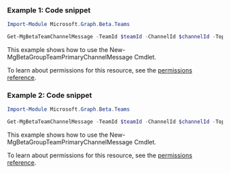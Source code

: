 ### Example 1: Code snippet

```powershell
Import-Module Microsoft.Graph.Beta.Teams

Get-MgBetaTeamChannelMessage -TeamId $teamId -ChannelId $channelId -Top 3
```
This example shows how to use the New-MgBetaGroupTeamPrimaryChannelMessage Cmdlet.

To learn about permissions for this resource, see the [permissions reference](/graph/permissions-reference).

### Example 2: Code snippet

```powershell
Import-Module Microsoft.Graph.Beta.Teams

Get-MgBetaTeamChannelMessage -TeamId $teamId -ChannelId $channelId -Top 1 -ExpandProperty "replies"
```
This example shows how to use the New-MgBetaGroupTeamPrimaryChannelMessage Cmdlet.

To learn about permissions for this resource, see the [permissions reference](/graph/permissions-reference).

